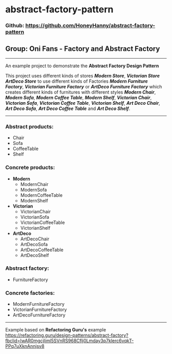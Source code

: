 # abstract-factory-pattern

### Github: https://github.com/HoneyHanny/abstract-factory-pattern

## Group: Oni Fans - Factory and Abstract Factory

***

An example project to demonstrate the **Abstract Factory Design Pattern**

This project uses different kinds of stores ***Modern Store***, ***Victorian Store*** ***ArtDeco Store*** to use different kinds of Factories ***Modern Furniture Factory***, ***Victorian Furniture Factory*** or ***ArtDeco Furniture Factory***
which creates different kinds of furnitures with different styles ***Modern Chair***, ***Modern Sofa***, ***Modern Coffee Table***, ***Modern Shelf***, ***Victorian Chair***, ***Victorian Sofa***, ***Victorian Coffee Table***, ***Victorian Shelf***,
***Art Deco Chair***, ***Art Deco Sofa***, ***Art Deco Coffee Table*** and ***Art Deco Shelf***.

***

### Abstract products:
- Chair
- Sofa
- CoffeeTable
- Shelf

### Concrete products:
- **Modern**
  - ModernChair
  - ModernSofa
  - ModernCoffeeTable
  - ModernShelf
- **Victorian**
  - VictorianChair
  - VictorianSofa
  - VictorianCoffeeTable
  - VictorianShelf
- **ArtDeco**
  - ArtDecoChair
  - ArtDecoSofa
  - ArtDecoCoffeeTable
  - ArtDecoShelf

### Abstract factory:
- FurnitureFactory

### Concrete factories:
- ModernFurnitureFactory
- VictorianFurnitureFactory
- ArtDecoFurnitureFactory

***
Example based on **Refactoring Guru's** example
<br>
https://refactoring.guru/design-patterns/abstract-factory?fbclid=IwAR0mgcjliml5SVnRS968Cflj0Lmday3p7klerc6vqkT-PPq7uXknAnnjsv8